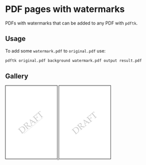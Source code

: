 # PDF pages with watermarks

PDFs with watermarks that can be added to any PDF with `pdftk`.


## Usage

To add some `watermark.pdf` to `original.pdf` use:

```bash
pdftk original.pdf background watermark.pdf output result.pdf
```


## Gallery


[ ![](img/draft-nocite.png) ](draft-nocite.pdf)
[ ![](img/draft.png) ](draft.pdf)

